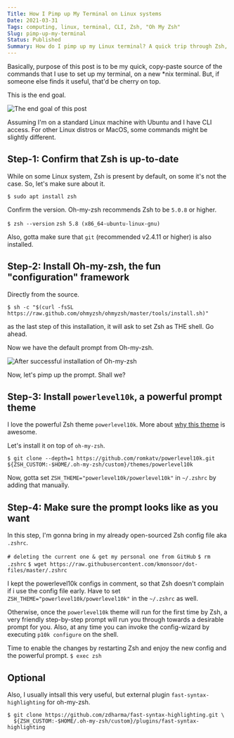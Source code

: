 ```yaml
---
Title: How I Pimp up My Terminal on Linux systems
Date: 2021-03-31
Tags: computing, linux, terminal, CLI, Zsh, "Oh My Zsh"
Slug: pimp-up-my-terminal
Status: Published
Summary: How do I pimp up my Linux terminal? A quick trip through Zsh, Oh-my-zsh, and other power tools to make the command-line based workflow smooth and cool.
---
```


Basically, purpose of this post is to be my quick, copy-paste source of the commands that I use to set up my terminal, on a new *nix terminal.
But, if someone else finds it useful, that'd be cherry on top.

This is the end goal.

![The end goal of this post](https://i.imgur.com/YqnBifw.png)

Assuming I'm on a standard Linux machine with Ubuntu and I have CLI access. For other Linux distros or MacOS, some commands might be slightly different.

Step-1: Confirm that Zsh is up-to-date
--------------------------------------
While on some Linux system, Zsh is present by default, on some it's not the case. So, let's make sure about it.

`$ sudo apt install zsh`

Confirm the version. Oh-my-zsh recommends Zsh to be `5.0.8` or higher.

`$ zsh --version`
`zsh 5.8 (x86_64-ubuntu-linux-gnu)`

Also, gotta make sure that `git` (recommended v2.4.11 or higher) is also installed.

  
  
Step-2: Install Oh-my-zsh, the fun "configuration" framework
------------------------------------------------------------
Directly from the source.

`$ sh -c "$(curl -fsSL https://raw.github.com/ohmyzsh/ohmyzsh/master/tools/install.sh)"`


as the last step of this installation, it will ask to set Zsh as THE shell. Go ahead.

Now we have the default prompt from Oh-my-zsh. 

![After successful installation of Oh-my-zsh](https://i.imgur.com/HOVqqvi.png)

Now, let's pimp up the prompt. Shall we?
  
  
Step-3: Install `powerlevel10k`, a powerful prompt theme
--------------------------------------------------------

I love the powerful Zsh theme `powerlevel10k`. More about [why this theme](https://github.com/romkatv/powerlevel10k#features) is awesome.

Let's install it on top of `oh-my-zsh`.

`$ git clone --depth=1 https://github.com/romkatv/powerlevel10k.git ${ZSH_CUSTOM:-$HOME/.oh-my-zsh/custom}/themes/powerlevel10k`

Now, gotta set `ZSH_THEME="powerlevel10k/powerlevel10k"` in `~/.zshrc` by adding that manually.

  
  
Step-4: Make sure the prompt looks like as you want
---------------------------------------------------
In this step, I'm gonna bring in my already open-sourced Zsh config file aka `.zshrc`. 

`# deleting the current one & get my personal one from GitHub`
`$ rm .zshrc` 
`$ wget https://raw.githubusercontent.com/kmonsoor/dot-files/master/.zshrc`

I kept the powerlevel10k configs in comment, so that Zsh doesn't complain if i use the config file early.
Have to set `ZSH_THEME="powerlevel10k/powerlevel10k"` in the `~/.zshrc` as well.

Otherwise, once the `powerlevel10k` theme will run for the first time by Zsh, a very friendly step-by-step prompt will run you through towards a desirable prompt for you. Also, at any time you can invoke the config-wizard by executing `p10k configure` on the shell.

Time to enable the changes by restarting Zsh and enjoy the new config and the powerful prompt.
`$ exec zsh`


Optional
--------
Also, I usually intsall this very useful, but external plugin `fast-syntax-highlighting` for oh-my-zsh.

```
$ git clone https://github.com/zdharma/fast-syntax-highlighting.git \
  ${ZSH_CUSTOM:-$HOME/.oh-my-zsh/custom}/plugins/fast-syntax-highlighting
```
